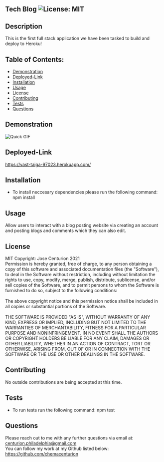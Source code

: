 ## Tech Blog ![License: MIT](https://img.shields.io/badge/License-MIT-yellow.svg)

## Description
This is the first full stack application we have been tasked to build and deploy to Heroku!

## Table of Contents:
* [Demonstration](#Demonstration)
* [Deployed-Link](#Deployed-Link)
* [Installation](#Installation)
* [Usage](#Usage)
* [License](#License)
* [Contributing](#Contributing)
* [Tests](#Tests)
* [Questions](#Questions)

## Demonstration
![Quick GIF](https://github.com/chemacenturion/README.md-Generator/blob/main/images/Untitled_%20Aug%205,%202021%2012_09%20PM.gif?raw=true)

## Deployed-Link
https://vast-taiga-97023.herokuapp.com/

## Installation
* To install neccesary dependencies please run the following command:
npm install

## Usage
Allow users to interact with a blog posting website via creating an account and posting blogs and comments which they can also edit.

## License
MIT Copyright: Jose Centurion 2021
<br/>
Permission is hereby granted, free of charge, to any person obtaining a copy of this software and associated documentation files (the "Software"), to deal in the Software without restriction, including without limitation the rights to use, copy, modify, merge, publish, distribute, sublicense, and/or sell copies of the Software, and to permit persons to whom the Software is furnished to do so, subject to the following conditions: <br/> <br/> The above copyright notice and this permission notice shall be included in all copies or substantial portions of the Software. <br/> <br/> THE SOFTWARE IS PROVIDED "AS IS", WITHOUT WARRANTY OF ANY KIND, EXPRESS OR IMPLIED, INCLUDING BUT NOT LIMITED TO THE WARRANTIES OF MERCHANTABILITY, FITNESS FOR A PARTICULAR PURPOSE AND NONINFRINGEMENT. IN NO EVENT SHALL THE AUTHORS OR COPYRIGHT HOLDERS BE LIABLE FOR ANY CLAIM, DAMAGES OR OTHER LIABILITY, WHETHER IN AN ACTION OF CONTRACT, TORT OR OTHERWISE, ARISING FROM, OUT OF OR IN CONNECTION WITH THE SOFTWARE OR THE USE OR OTHER DEALINGS IN THE SOFTWARE.

## Contributing
No outside contributions are being accepted at this time.

## Tests
* To run tests run the following command:
npm test

## Questions
Please reach out to me with any further questions via email at:
<br/>
centurion.philadelphia@gmail.com
<br/>
You can follow my work at my Github listed below:
<br/>
https://github.com/chemacenturion
